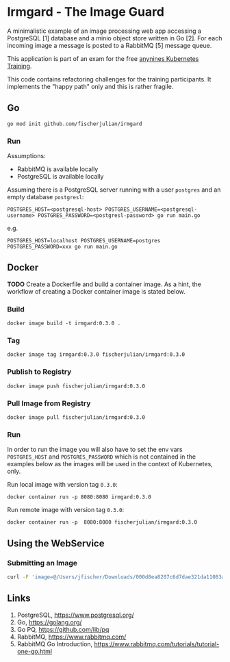 # Irmgard - The Image Guard

A minimalistic example of an image processing web app accessing a PostgreSQL [1] database and a minio object store written in Go [2]. For each incoming image a message is posted to a RabbitMQ [5] message queue.

This application is part of an exam for the free [anynines Kubernetes Training](https://learn.kubernetes.anynines.com/).

This code contains refactoring challenges for the training participants.
It implements the "happy path" only and this is rather fragile.

## Go

    go mod init github.com/fischerjulian/irmgard

### Run

Assumptions:

* RabbitMQ is available locally
* PostgreSQL is available locally

Assuming there is a PostgreSQL server running with a user `postgres` and an empty database `postgresl`:

    POSTGRES_HOST=<postgresql-host> POSTGRES_USERNAME=<postgresql-username> POSTGRES_PASSWORD=<postgresl-password> go run main.go

e.g.

    POSTGRES_HOST=localhost POSTGRES_USERNAME=postgres POSTGRES_PASSWORD=xxx go run main.go

## Docker

**TODO** Create a Dockerfile and build a container image. As a hint, the workflow of creating a Docker container image is stated below.

### Build

    docker image build -t irmgard:0.3.0 .
    
### Tag

    docker image tag irmgard:0.3.0 fischerjulian/irmgard:0.3.0

### Publish to Registry

    docker image push fischerjulian/irmgard:0.3.0                                   

### Pull Image from Registry

    docker image pull fischerjulian/irmgard:0.3.0

### Run
In order to run the image you will also have to set the env vars `POSTGRES_HOST` and `POSTGRES_PASSWORD` which is not contained in the examples below as the images will be used in the context of Kubernetes, only.

Run local image with version tag `0.3.0`:

    docker container run -p 8080:8080 irmgard:0.3.0

Run remote image with version tag `0.3.0`:

    docker container run -p  8080:8080 fischerjulian/irmgard:0.3.0

## Using the WebService

### Submitting an Image

```bash
curl -F 'image=@/Users/jfischer/Downloads/000d8ea8207c6d7dae321da11083a312.jpg' localhost:8080
```

## Links

1. PostgreSQL, https://www.postgresql.org/
2. Go, https://golang.org/
3. Go PQ, https://github.com/lib/pq
4. RabbitMQ, https://www.rabbitmq.com/
5. RabbitMQ Go Introduction, https://www.rabbitmq.com/tutorials/tutorial-one-go.html